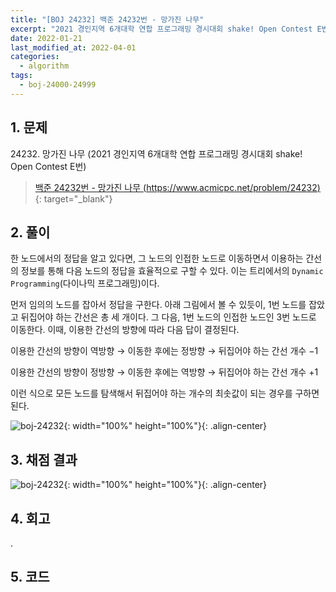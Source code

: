 ```yaml
---
title: "[BOJ 24232] 백준 24232번 - 망가진 나무"
excerpt: "2021 경인지역 6개대학 연합 프로그래밍 경시대회 shake! Open Contest E번 - 백준 24232번 망가진 나무 풀이"
date: 2022-01-21
last_modified_at: 2022-04-01
categories:
  - algorithm
tags:
  - boj-24000-24999
---
```


## 1. 문제
$24232$. 망가진 나무 (2021 경인지역 6개대학 연합 프로그래밍 경시대회 shake! Open Contest E번)

> [백준 24232번 - 망가진 나무 (https://www.acmicpc.net/problem/24232)](https://www.acmicpc.net/problem/24232){: target="_blank"}

## 2. 풀이

한 노드에서의 정답을 알고 있다면, 그 노드의 인접한 노드로 이동하면서 이용하는 간선의 정보를 통해 다음 노드의 정답을 효율적으로 구할 수 있다. 이는 트리에서의 `Dynamic Programming`(다이나믹 프로그래밍)이다. 

먼저 임의의 노드를 잡아서 정답을 구한다. 아래 그림에서 볼 수 있듯이, $1$번 노드를 잡았고 뒤집어야 하는 간선은 총 세 개이다. 그 다음, $1$번 노드의 인접한 노드인 $3$번 노드로 이동한다. 이때, 이용한 간선의 방향에 따라 다음 답이 결정된다.

이용한 간선의 방향이 역방향 $\rightarrow$ 이동한 후에는 정방향 $\rightarrow$ 뒤집어야 하는 간선 개수 $-1$

이용한 간선의 방향이 정방향 $\rightarrow$ 이동한 후에는 역방향 $\rightarrow$ 뒤집어야 하는 간선 개수 $+1$
 
이런 식으로 모든 노드를 탐색해서 뒤집어야 하는 개수의 최솟값이 되는 경우를 구하면 된다.

![boj-24232](https://user-images.githubusercontent.com/30232837/161171417-97dd6556-5fed-4110-afe6-e178816d9f2d.png "boj-24232"){: width="100%" height="100%"}{: .align-center}


## 3. 채점 결과

![boj-24232](https://user-images.githubusercontent.com/30232837/161171447-c6f19aa1-d60f-4d93-a293-671b62ecb4a3.png "boj-24232"){: width="100%" height="100%"}{: .align-center}

## 4. 회고

.

## 5. 코드

<script src="https://gist.github.com/BurningFalls/77570240f93ea956dc7d2b7bfbd0ac57.js"></script>